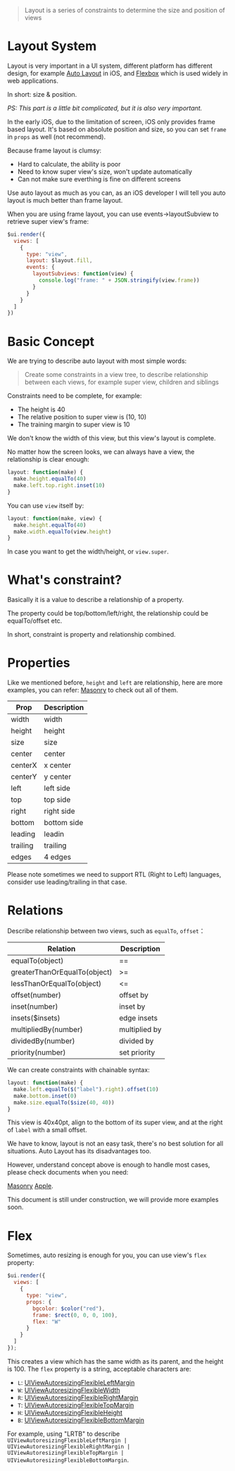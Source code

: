 > Layout is a series of constraints to determine the size and position of views

# Layout System

Layout is very important in a UI system, different platform has different design, for example [Auto Layout](https://developer.apple.com/library/content/documentation/UserExperience/Conceptual/AutolayoutPG/index.html) in iOS, and [Flexbox](https://developer.mozilla.org/en-US/docs/Web/CSS/CSS_Flexible_Box_Layout/Using_CSS_flexible_boxes) which is used widely in web applications.

In short: size & position.

*PS: This part is a little bit complicated, but it is also very important.*

In the early iOS, due to the limitation of screen, iOS only provides frame based layout. It's based on absolute position and size, so you can set `frame` in `props` as well (not recommend).

Because frame layout is clumsy:

- Hard to calculate, the ability is poor
- Need to know super view's size, won't update automatically
- Can not make sure everthing is fine on different screens

Use auto layout as much as you can, as an iOS developer I will tell you auto layout is much better than frame layout.

When you are using frame layout, you can use events->layoutSubview to retrieve super view's frame:

```js
$ui.render({
  views: [
    {
      type: "view",
      layout: $layout.fill,
      events: {
        layoutSubviews: function(view) {
          console.log("frame: " + JSON.stringify(view.frame))
        }
      }
    }
  ]
})
```

# Basic Concept

We are trying to describe auto layout with most simple words:

> Create some constraints in a view tree, to describe relationship between each views, for example super view, children and siblings

Constraints need to be complete, for example:

- The height is 40
- The relative position to super view is (10, 10)
- The training margin to super view is 10

We don't know the width of this view, but this view's layout is complete.

No matter how the screen looks, we can always have a view, the relationship is clear enough:

```js
layout: function(make) {
  make.height.equalTo(40)
  make.left.top.right.inset(10)
}
```

You can use `view` itself by:

```js
layout: function(make, view) {
  make.height.equalTo(40)
  make.width.equalTo(view.height)
}
```

In case you want to get the width/height, or `view.super`.

# What's constraint?

Basically it is a value to describe a relationship of a property.

The property could be top/bottom/left/right, the relationship could be equalTo/offset etc.

In short, constraint is property and relationship combined.

# Properties

Like we mentioned before, `height` and `left` are relationship, here are more examples, you can refer: [Masonry](https://github.com/SnapKit/Masonry) to check out all of them.

Prop | Description
---|---
width | width
height | height
size | size
center | center
centerX | x center
centerY | y center
left | left side
top | top side
right | right side
bottom | bottom side
leading | leadin
trailing | trailing
edges | 4 edges

Please note sometimes we need to support RTL (Right to Left) languages, consider use leading/trailing in that case.

# Relations

Describe relationship between two views, such as `equalTo`, `offset`：

Relation | Description
---|---
equalTo(object) | ==
greaterThanOrEqualTo(object) | >=
lessThanOrEqualTo(object) | <=
offset(number) | offset by
inset(number) | inset by
insets($insets) | edge insets
multipliedBy(number) | multiplied by
dividedBy(number) | divided by
priority(number) | set priority

We can create constraints with chainable syntax:

```js
layout: function(make) {
  make.left.equalTo($("label").right).offset(10)
  make.bottom.inset(0)
  make.size.equalTo($size(40, 40))
}
```

This view is 40x40pt, align to the bottom of its super view, and at the right of `label` with a small offset.

We have to know, layout is not an easy task, there's no best solution for all situations. Auto Layout has its disadvantages too.

However, understand concept above is enough to handle most cases, please check documents when you need:

[Masonry](https://github.com/SnapKit/Masonry) [Apple](https://developer.apple.com/library/content/documentation/UserExperience/Conceptual/AutolayoutPG/index.html).

This document is still under construction, we will provide more examples soon.

# Flex

Sometimes, auto resizing is enough for you, you can use view's `flex` property:

```js
$ui.render({
  views: [
    {
      type: "view",
      props: {
        bgcolor: $color("red"),
        frame: $rect(0, 0, 0, 100),
        flex: "W"
      }
    }
  ]
});
```

This creates a view which has the same width as its parent, and the height is 100. The `flex` property is a string, acceptable characters are:

- `L`: [UIViewAutoresizingFlexibleLeftMargin](https://developer.apple.com/documentation/uikit/uiviewautoresizing/uiviewautoresizingflexibleleftmargin?language=objc)
- `W`: [UIViewAutoresizingFlexibleWidth](https://developer.apple.com/documentation/uikit/uiviewautoresizing/uiviewautoresizingflexiblewidth?language=objc)
- `R`: [UIViewAutoresizingFlexibleRightMargin](https://developer.apple.com/documentation/uikit/uiviewautoresizing/uiviewautoresizingflexiblerightmargin?language=objc)
- `T`: [UIViewAutoresizingFlexibleTopMargin](https://developer.apple.com/documentation/uikit/uiviewautoresizing/uiviewautoresizingflexibletopmargin?language=objc)
- `H`: [UIViewAutoresizingFlexibleHeight](https://developer.apple.com/documentation/uikit/uiviewautoresizing/uiviewautoresizingflexibleheight?language=objc)
- `B`: [UIViewAutoresizingFlexibleBottomMargin](https://developer.apple.com/documentation/uikit/uiviewautoresizing/uiviewautoresizingflexiblebottommargin?language=objc)

For example, using "LRTB" to describe `UIViewAutoresizingFlexibleLeftMargin | UIViewAutoresizingFlexibleRightMargin | UIViewAutoresizingFlexibleTopMargin | UIViewAutoresizingFlexibleBottomMargin`.
